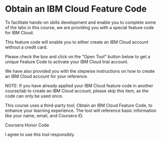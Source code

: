 # Obtain an IBM Cloud Feature Code

To facilitate hands-on skills development and enable you to complete some of the labs in this course, we are providing you with a special feature code for IBM Cloud. 

This feature code will enable you to either create an IBM Cloud account without a credit card. 

Please check the box and click on the "Open Tool"  button below to get a unique Feature Code to activate your IBM Cloud trial account.

We have also provided you with the stepwise instructions on how to create an IBM Cloud account for your reference.

NOTE: If you have already applied your IBM Cloud feature code in another course/lab to create an IBM Cloud account, please skip this item, as the code can only be used once. 



This course uses a third-party tool, Obtain an IBM Cloud Feature Code, to enhance your learning experience. The tool will reference basic information like your name, email, and Coursera ID.

Coursera Honor Code

I agree to use this tool responsibly.
